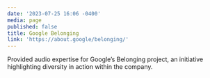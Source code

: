 ```yaml
---
date: '2023-07-25 16:06 -0400'
media: page
published: false
title: Google Belonging
link: 'https://about.google/belonging/'
---
```

Provided audio expertise for Google’s Belonging project, an initiative highlighting diversity in action within the company.